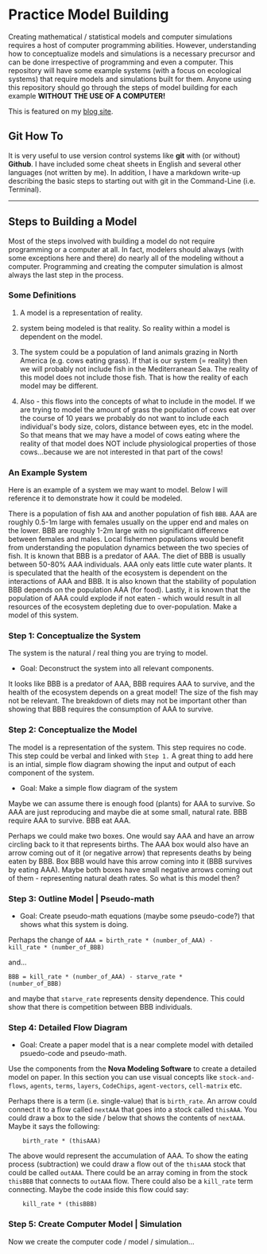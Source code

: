 # Practice Model Building

Creating mathematical / statistical models and computer simulations requires a host of computer programming abilities. However, understanding how to conceptualize models and simulations is a necessary precursor and can be done irrespective of programming and even a computer. This repository will have some example systems (with a focus on ecological systems) that require models and simulations built for them. Anyone using this repository should go through the steps of model building for each example <strong>WITHOUT THE USE OF A COMPUTER!</strong>

This is featured on my [blog site](http://thru-echoes.github.io/learning-to-model/).

## Git How To

It is very useful to use version control systems like <strong>git</strong> with (or without) <strong>Github</strong>. I have included some cheat sheets in English and several other languages (not written by me). In addition, I have a markdown write-up describing the basic steps to starting out with git in the Command-Line (i.e. Terminal).

<hr>

## Steps to Building a Model

Most of the steps involved with building a model do not require programming or a computer at all. In fact, modelers should always (with some exceptions here and there) do nearly all of the modeling without a computer. Programming and creating the computer simulation is almost always the last step in the process.

### Some Definitions

1. A model is a representation of reality.

2. system being modeled is that reality. So reality within a model is dependent on the model.

3. The system could be a population of land animals grazing in North America (e.g. cows eating grass). If that is our system (= reality) then we will probably not include fish in the Mediterranean Sea. The reality of this model does not include those fish. That is how the reality of each model may be different.

4. Also - this flows into the concepts of what to include in the model. If we are trying to model the amount of grass the population of cows eat over the course of 10 years we probably do not want to include each individual's body size, colors, distance between eyes, etc in the model. So that means that we may have a model of cows eating where the reality of that model does NOT include physiological properties of those cows...because we are not interested in that part of the cows!     

### An Example System

Here is an example of a system we may want to model. Below I will reference it to demonstrate how it could be modeled.

There is a population of fish <code>AAA</code> and another population of fish <code>BBB</code>. AAA are roughly 0.5-1m large with females usually on the upper end and males on the lower. BBB are roughly 1-2m large with no significant difference between females and males. Local fishermen populations would benefit from understanding the population dynamics between the two species of fish. It is known that BBB is a predator of AAA. The diet of BBB is usually between 50-80% AAA individuals. AAA only eats little cute water plants. It is speculated that the health of the ecosystem is dependent on the interactions of AAA and BBB. It is also known that the stability of population BBB depends on the population AAA (for food). Lastly, it is known that the population of AAA could explode if not eaten - which would result in all resources of the ecosystem depleting due to over-population. Make a model of this system.     

### Step 1: Conceptualize the System

The system is the natural / real thing you are trying to model.

* Goal: Deconstruct the system into all relevant components.

It looks like BBB is a predator of AAA, BBB requires AAA to survive, and the health of the ecosystem depends on a great model! The size of the fish may not be relevant. The breakdown of diets may not be important other than showing that BBB requires the consumption of AAA to survive.    

### Step 2: Conceptualize the Model

The model is a representation of the system. This step requires no code. This step could be verbal and linked with <code>Step 1.</code> A great thing to add here is an intial, simple flow diagram showing the input and output of each component of the system.

* Goal: Make a simple flow diagram of the system

Maybe we can assume there is enough food (plants) for AAA to survive. So AAA are just reproducing and maybe die at some small, natural rate. BBB require AAA to survive. BBB eat AAA.

Perhaps we could make two boxes. One would say AAA and have an arrow circling back to it that represents births. The AAA box would also have an arrow coming out of it (or negative arrow) that represents deaths by being eaten by BBB. Box BBB would have this arrow coming into it (BBB survives by eating AAA). Maybe both boxes have small negative arrows coming out of them - representing natural death rates. So what is this model then?  

### Step 3: Outline Model | Pseudo-math

* Goal: Create pseudo-math equations (maybe some pseudo-code?) that shows what this system is doing.

Perhaps the change of <code>AAA = birth_rate * (number_of_AAA) - kill_rate * (number_of_BBB)</code>

and...

<code>BBB = kill_rate * (number_of_AAA) - starve_rate * (number_of_BBB)</code>

and maybe that <code>starve_rate</code> represents density dependence. This could show that there is competition between BBB individuals.  

### Step 4: Detailed Flow Diagram

* Goal: Create a paper model that is a near complete model with detailed psuedo-code and pseudo-math.

Use the components from the <strong>Nova Modeling Software</strong> to create a detailed model on paper. In this section you can use visual concepts like <code>stock-and-flows</code>, <code>agents</code>, <code>terms</code>, <code>layers</code>, <code>CodeChips</code>, <code>agent-vectors</code>, <code>cell-matrix</code> etc.

Perhaps there is a term (i.e. single-value) that is <code>birth_rate</code>. An arrow could connect it to a flow called <code>nextAAA</code> that goes into a stock called <code>thisAAA</code>. You could draw a box to the side / below that shows the contents of <code>nextAAA</code>. Maybe it says the following:

```
    birth_rate * (thisAAA)
```     

The above would represent the accumulation of AAA. To show the eating process (subtraction) we could draw a flow out of the <code>thisAAA</code> stock that could be called <code>outAAA</code>. There could be an array coming in from the stock <code>thisBBB</code> that connects to <code>outAAA</code> flow. There could also be a <code>kill_rate</code> term connecting. Maybe the code inside this flow could say:

```
    kill_rate * (thisBBB)
```

### Step 5: Create Computer Model | Simulation

Now we create the computer code / model / simulation...
